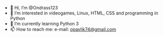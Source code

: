 - 👋 Hi, I’m @Ondrass123
- 👀 I’m interested in videogames, Linux, HTML, CSS and programming in Python
- 🌱 I’m currently learning Python 3
- 📫 How to reach me: e-mail: opavlik74@gmail.com

<!---
Ondrass123/Ondrass123 is a ✨ special ✨ repository because its `README.md` (this file) appears on your GitHub profile.
You can click the Preview link to take a look at your changes.
--->
